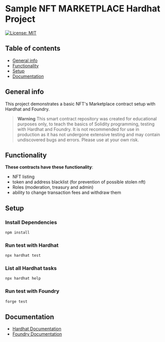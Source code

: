 # Sample NFT MARKETPLACE Hardhat Project

[![License: MIT](https://img.shields.io/badge/License-MIT-yellow.svg)](https://opensource.org/licenses/MIT)

## Table of contents
* [General info](#general-info)
* [Functionality](#functionality)
* [Setup](#setup)
* [Documentation](#documentation)

## General info

This project demonstrates a basic NFT's Marketplace contract setup with Hardhat and Foundry.

> **Warning**
> This smart contract repository was created for educational purposes only, to teach the basics of Solidity programming, testing with Hardhat and Foundry. It is not recommended for use in production as it has not undergone extensive testing and may contain undiscovered bugs and errors. Please use at your own risk.

## Functionality

**These contracts have these functionality**:

- NFT listing
- token and address blacklist (for prevention of possible stolen nft)
- Roles (moderation, treasury and admin)
- ability to change transaction fees and withdraw them

## Setup

### Install Dependencies

```bash
npm install
```

### Run test with Hardhat

```bash
npx hardhat test
```

### List all Hardhat tasks

```bash
npx hardhat help
```

### Run test with Foundry

```bash
forge test
```

## Documentation

- [Hardhat Documentation](https://hardhat.org/getting-started/)
- [Foundry Documentation](https://book.getfoundry.sh/index.html)